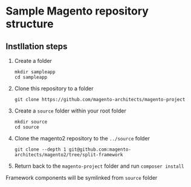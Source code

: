 # Sample Magento repository structure

## Instllation steps
1. Create a folder

    `mkdir sampleapp`\
    `cd sampleapp`
        
1. Clone this repository to a folder
   
    `git clone https://github.com/magento-architects/magento-project`
    
1. Create a `source` folder within your root folder
    
    `mkdir source`\
    `cd source`

1. Clone the magento2 repository to the `../source` folder

    `git clone --depth 1 git@github.com:magento-architects/magento2/tree/split-framework`
    
1. Return back to the `magento-project` folder and run `composer install`

Framework components will be symlinked from `source` folder
